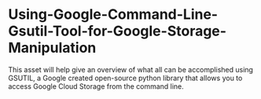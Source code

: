 # Using-Google-Command-Line-Gsutil-Tool-for-Google-Storage-Manipulation
This asset will help give an overview of what all can be accomplished using GSUTIL, a Google created open-source python library that allows you to access Google Cloud Storage from the command line.
